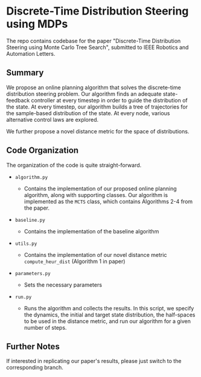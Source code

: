# Discrete-Time Distribution Steering using MDPs

The repo contains codebase for the paper "Discrete-Time Distribution Steering using Monte Carlo Tree Search", submitted to 
IEEE Robotics and Automation Letters.

## Summary

We propose an online planning algorithm that solves the discrete-time distribution steering problem. Our algorithm finds an adequate state-feedback controller at every timestep in order to guide
the distribution of the state. At every timestep, our algorithm
builds a tree of trajectories for the sample-based distribution of the state. At every node, various alternative control laws are explored.

We further propose a novel distance metric for the space of distributions. 

## Code Organization

The organization of the code is quite straight-forward. 

* ```algorithm.py```
    * Contains the implementation of our proposed online planning algorithm, along with supporting classes. Our algorithm is implemented as the ```MCTS``` class, which contains Algorithms 2-4 from the paper.

* ```baseline.py```
    * Contains the implementation of the baseline algorithm


* ```utils.py```
    * Contains the implementation of our novel distance metric ```compute_heur_dist``` (Algorithm 1 in paper)

* ```parameters.py```
    * Sets the necessary parameters

* ```run.py```
    * Runs the algorithm and collects the results. In this script, we specify the dynamics, the initial and target state distribution, the half-spaces to be used in the distance metric, and run our algorithm
    for a given number of steps.

## Further Notes

If interested in replicating our paper's results, please just switch to the corresponding branch. 
